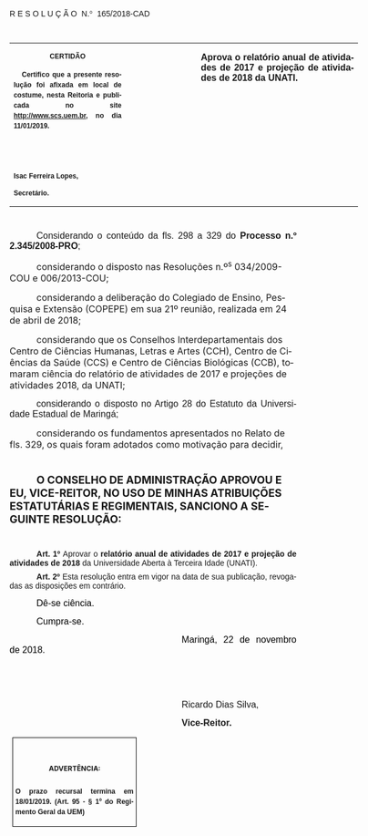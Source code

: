 <body lang=PT-BR link=blue vlink=purple style='tab-interval:35.4pt'>

<div class=WordSection1>

<p class=MsoTitle><span style='font-family:"Arial","sans-serif";mso-bidi-font-family:
"Times New Roman";mso-ansi-language:PT-BR;mso-no-proof:yes'>R E S O L U Ç Ã
O<span style='mso-spacerun:yes'>  </span>N.</span><span style='font-family:
Symbol;mso-ascii-font-family:Arial;mso-hansi-font-family:Arial;mso-ansi-language:
PT-BR;mso-char-type:symbol;mso-symbol-font-family:Symbol;mso-no-proof:yes'><span
style='mso-char-type:symbol;mso-symbol-font-family:Symbol'>°</span></span><span
style='font-family:"Arial","sans-serif";mso-bidi-font-family:"Times New Roman";
mso-ansi-language:PT-BR;mso-no-proof:yes'><span style='mso-spacerun:yes'> 
</span>165/2018-CAD<o:p></o:p></span></p>

<p class=BodyText21><span style='font-size:8.0pt;font-family:"Arial","sans-serif";
mso-bidi-font-family:"Times New Roman";mso-no-proof:yes'><o:p>&nbsp;</o:p></span></p>

<table class=MsoNormalTable border=0 cellspacing=0 cellpadding=0 width=612
 style='width:459.0pt;border-collapse:collapse;mso-padding-alt:0cm 5.4pt 0cm 5.4pt'>
 <tr style='mso-yfti-irow:0;mso-yfti-firstrow:yes;mso-yfti-lastrow:yes'>
  <td width=196 valign=top style='width:147.15pt;padding:0cm 5.4pt 0cm 5.4pt'>
  <p class=MsoNormal align=center style='text-align:center;layout-grid-mode:
  char'><b style='mso-bidi-font-weight:normal'><span style='font-size:9.0pt;
  mso-bidi-font-size:10.0pt;font-family:"Arial","sans-serif";mso-bidi-font-family:
  "Times New Roman";mso-no-proof:yes'>CERTIDÃO<o:p></o:p></span></b></p>
  <p class=MsoNormal style='text-align:justify;line-height:150%'><b
  style='mso-bidi-font-weight:normal'><span style='font-size:9.0pt;line-height:
  150%;font-family:"Arial","sans-serif";mso-bidi-font-family:"Times New Roman";
  mso-no-proof:yes'><span style='mso-spacerun:yes'>   </span>Certifico que a
  presente resolução foi afixada em local de costume, nesta Reitoria e
  publicada no site<span style='color:blue'> </span><a
  href="http://www.scs.uem.br/"><span style='text-decoration:none;text-underline:
  none'>http://www.scs.uem.br</span></a>, no dia</span></b><b style='mso-bidi-font-weight:
  normal'><span style='font-size:9.0pt;mso-bidi-font-size:10.0pt;line-height:
  150%;font-family:"Arial","sans-serif";mso-bidi-font-family:"Times New Roman";
  mso-no-proof:yes'> 11/01/2019.<o:p></o:p></span></b></p>
  <p class=MsoNormal><b style='mso-bidi-font-weight:normal'><span
  style='font-size:8.0pt;font-family:"Arial","sans-serif";mso-bidi-font-family:
  "Times New Roman";mso-no-proof:yes'><o:p>&nbsp;</o:p></span></b></p>
  <p class=MsoNormal><b style='mso-bidi-font-weight:normal'><span
  style='font-size:8.0pt;font-family:"Arial","sans-serif";mso-bidi-font-family:
  "Times New Roman";mso-no-proof:yes'><o:p>&nbsp;</o:p></span></b></p>
  <p class=MsoNormal><b style='mso-bidi-font-weight:normal'><span
  style='font-size:9.0pt;mso-bidi-font-size:10.0pt;font-family:"Arial","sans-serif";
  mso-bidi-font-family:"Times New Roman";mso-no-proof:yes'>Isac Ferreira Lopes,<o:p></o:p></span></b></p>
  <p class=MsoNormal><b style='mso-bidi-font-weight:normal'><span
  style='font-size:9.0pt;mso-bidi-font-size:10.0pt;font-family:"Arial","sans-serif";
  mso-bidi-font-family:"Times New Roman";mso-no-proof:yes'>Secretário.<o:p></o:p></span></b></p>
  </td>
  <td width=123 valign=top style='width:92.15pt;padding:0cm 5.4pt 0cm 5.4pt'>
  <p class=MsoNormal style='margin-right:-5.4pt'><b><span style='font-size:
  12.0pt;mso-bidi-font-size:10.0pt;font-family:"Arial","sans-serif";mso-bidi-font-family:
  "Times New Roman";mso-no-proof:yes'><o:p>&nbsp;</o:p></span></b></p>
  </td>
  <td width=293 valign=top style='width:219.7pt;padding:0cm 5.4pt 0cm 5.4pt'>
  <p class=MsoNormal style='text-align:justify'><b><span style='font-size:12.0pt;
  font-family:"Arial","sans-serif";mso-no-proof:yes'>Aprova o relatório anual
  de atividades de 2017 e projeção de atividades de 2018 da UNATI.</span></b><b><span
  style='font-size:12.0pt;font-family:"Arial","sans-serif";mso-bidi-font-family:
  "Times New Roman";mso-no-proof:yes'><o:p></o:p></span></b></p>
  </td>
 </tr>
</table>

<p class=BodyText21><span style='font-size:8.0pt;font-family:"Arial","sans-serif";
mso-bidi-font-family:"Times New Roman";mso-no-proof:yes'><o:p>&nbsp;</o:p></span></p>

<p class=MsoNormal style='margin-bottom:2.0pt;text-align:justify;text-indent:
35.45pt'><span style='font-size:12.0pt;mso-bidi-font-size:10.0pt;font-family:
"Arial","sans-serif";mso-bidi-font-family:"Times New Roman"'>Considerando o conteúdo
da fls. 298 a 329 do <b style='mso-bidi-font-weight:normal'>Processo n.º 2.345/2008-PRO</b>;<o:p></o:p></span></p>

<p class=MsoBodyTextIndent style='text-indent:35.45pt'><span class=GramE><span
style='font-size:12.0pt'>considerando</span></span><span style='font-size:12.0pt'>
o disposto nas Resoluções <span class=SpellE>n.º<sup>s</sup></span>
034/2009-COU<span style='mso-no-proof:yes'> e</span> <span style='mso-no-proof:
yes'>006/2013-COU;<o:p></o:p></span></span></p>

<p class=MsoBodyTextIndent style='text-indent:35.45pt'><span style='font-size:
12.0pt;mso-no-proof:yes'>considerando a deliberação do Colegiado de Ensino,
Pesquisa e Extensão (COPEPE) em sua 21º reunião, realizada em 24 de abril de
2018;<o:p></o:p></span></p>

<p class=MsoBodyTextIndent style='text-indent:35.45pt'><span style='font-size:
12.0pt;mso-no-proof:yes'>considerando que os Conselhos Interdepartamentais dos
Centro de Ciências Humanas, Letras e Artes (CCH), Centro de Ciências da Saúde
(CCS) e Centro de Ciências Biológicas (CCB), tomaram ciência do relatório de
atividades de 2017 e projeções de atividades 2018, da UNATI;<o:p></o:p></span></p>

<p class=MsoNormal style='margin-bottom:2.0pt;text-align:justify;text-indent:
35.45pt'><span class=GramE><span style='font-size:12.0pt;mso-bidi-font-size:
10.0pt;font-family:"Arial","sans-serif";mso-bidi-font-family:"Times New Roman"'>considerando</span></span><span
style='font-size:12.0pt;mso-bidi-font-size:10.0pt;font-family:"Arial","sans-serif";
mso-bidi-font-family:"Times New Roman"'> o disposto no Artigo 28 do Estatuto da
Universidade Estadual de Maringá;<o:p></o:p></span></p>

<p class=MsoBodyTextIndent style='margin-bottom:1.0pt;text-indent:35.45pt'><span
style='font-size:12.0pt;mso-no-proof:yes'>considerando os fundamentos
apresentados no Relato de fls. 329, os quais foram adotados como motivação para
decidir,<o:p></o:p></span></p>

<p class=MsoBodyTextIndent style='text-indent:35.45pt'><span style='font-size:
8.0pt;mso-no-proof:yes'><o:p>&nbsp;</o:p></span></p>

<p class=MsoBodyTextIndent style='text-indent:35.45pt'><b style='mso-bidi-font-weight:
normal'><span style='font-size:14.0pt;mso-no-proof:yes'>O CONSELHO DE
ADMINISTRAÇÃO APROVOU E EU, VICE-REITOR, NO USO DE MINHAS ATRIBUIÇÕES
ESTATUTÁRIAS E REGIMENTAIS, SANCIONO A SEGUINTE RESOLUÇÃO:<o:p></o:p></span></b></p>

<p class=MsoBodyTextIndent style='text-indent:35.45pt'><span style='font-size:
8.0pt;mso-no-proof:yes'><o:p>&nbsp;</o:p></span></p>

<p style='margin-top:0cm;margin-right:0cm;margin-bottom:6.0pt;margin-left:0cm;
text-align:justify;text-indent:35.45pt'><b style='mso-bidi-font-weight:normal'><span
style='mso-bidi-font-size:12.0pt;font-family:"Arial","sans-serif";mso-fareast-font-family:
"Arial Unicode MS";mso-bidi-font-family:"Times New Roman"'>Art. 1º </span></b><span
style='mso-bidi-font-size:12.0pt;font-family:"Arial","sans-serif";mso-fareast-font-family:
"Arial Unicode MS";mso-bidi-font-family:"Times New Roman"'>Aprovar o </span><b><span
style='mso-bidi-font-size:12.0pt;font-family:"Arial","sans-serif";mso-no-proof:
yes'>relatório anual de atividades de 2017 e projeção de atividades de 2018</span></b><span
style='mso-bidi-font-size:12.0pt;font-family:"Arial","sans-serif";mso-fareast-font-family:
"Arial Unicode MS";mso-bidi-font-family:"Times New Roman"'> da Universidade
Aberta à Terceira Idade (UNATI).<o:p></o:p></span></p>

<p style='margin:0cm;margin-bottom:.0001pt;text-align:justify;text-indent:35.45pt'><b
style='mso-bidi-font-weight:normal'><span style='mso-bidi-font-size:12.0pt;
font-family:"Arial","sans-serif";mso-fareast-font-family:"Arial Unicode MS";
mso-bidi-font-family:"Times New Roman";mso-no-proof:yes'>Art. 2º </span></b><span
style='mso-bidi-font-size:12.0pt;font-family:"Arial","sans-serif";mso-bidi-font-family:
"Times New Roman";mso-no-proof:yes'>Esta resolução entra em vigor na data de
sua publicação, revogadas as disposições em contrário.<o:p></o:p></span></p>

<p class=MsoNormal style='text-align:justify;text-indent:35.45pt'><span
style='font-size:12.0pt;font-family:"Arial","sans-serif";color:black;
mso-no-proof:yes'>Dê-se ciência.<o:p></o:p></span></p>

<p class=MsoNormal style='text-align:justify;text-indent:35.45pt'><span
style='font-size:12.0pt;font-family:"Arial","sans-serif";color:black;
mso-no-proof:yes'>Cumpra-se.<o:p></o:p></span></p>

<p class=MsoNormal style='text-align:justify;text-indent:8.0cm'><span
style='font-size:12.0pt;font-family:"Arial","sans-serif";color:black;
mso-no-proof:yes'>Maringá, 22 de novembro de 2018.<o:p></o:p></span></p>

<p class=MsoNormal style='text-align:justify;text-indent:8.0cm'><span
style='font-size:12.0pt;font-family:"Arial","sans-serif";mso-bidi-font-family:
"Times New Roman";mso-no-proof:yes'><o:p>&nbsp;</o:p></span></p>

<p class=MsoNormal style='text-align:justify;text-indent:8.0cm'><span
style='font-size:12.0pt;font-family:"Arial","sans-serif";mso-bidi-font-family:
"Times New Roman";mso-no-proof:yes'><o:p>&nbsp;</o:p></span></p>

<p class=MsoNormal style='text-align:justify;text-indent:8.0cm'><span
style='font-size:12.0pt;font-family:"Arial","sans-serif";mso-bidi-font-family:
"Times New Roman";mso-no-proof:yes'>Ricardo Dias Silva,<o:p></o:p></span></p>

<p class=MsoNormal style='text-align:justify;text-indent:8.0cm;tab-stops:8.0cm 276.45pt'><b
style='mso-bidi-font-weight:normal'><span style='font-size:12.0pt;font-family:
"Arial","sans-serif";mso-bidi-font-family:"Times New Roman";mso-no-proof:yes'>Vice-Reitor.<o:p></o:p></span></b></p>

<table class=MsoNormalTable border=1 cellspacing=0 cellpadding=0
 style='margin-left:3.5pt;border-collapse:collapse;border:none;mso-border-alt:
 solid windowtext .5pt;mso-padding-alt:0cm 3.5pt 0cm 3.5pt;mso-border-insideh:
 .5pt solid windowtext;mso-border-insidev:.5pt solid windowtext'>
 <tr style='mso-yfti-irow:0;mso-yfti-firstrow:yes;mso-yfti-lastrow:yes'>
  <td width=207 valign=top style='width:155.6pt;border:solid windowtext 1.0pt;
  mso-border-alt:solid windowtext .5pt;padding:0cm 3.5pt 0cm 3.5pt'>
  <h1 align=center style='text-align:center;line-height:150%'><span
  style='font-size:9.0pt;mso-bidi-font-size:10.0pt;line-height:150%;mso-bidi-font-family:
  Arial;mso-ansi-language:PT-BR;mso-fareast-language:PT-BR;mso-no-proof:yes'>ADVERTÊNCIA:<o:p></o:p></span></h1>
  <p class=MsoNormal style='text-align:justify;line-height:150%'><b
  style='mso-bidi-font-weight:normal'><span style='font-size:9.0pt;mso-bidi-font-size:
  10.0pt;line-height:150%;font-family:"Arial","sans-serif";mso-bidi-font-family:
  "Times New Roman";mso-no-proof:yes'>O prazo recursal termina em 18/01/2019. (Art.
  95 - § 1º do Regimento Geral da UEM)</span></b><span style='font-size:9.0pt;
  mso-bidi-font-size:10.0pt;line-height:150%;font-family:"Arial","sans-serif";
  mso-bidi-font-family:"Times New Roman";mso-no-proof:yes'><o:p></o:p></span></p>
  </td>
 </tr>
</table>

<p align=right style='margin:0cm;margin-bottom:.0001pt;text-align:right;
text-indent:35.45pt'><span style='font-size:9.0pt;mso-bidi-font-family:Arial;
mso-no-proof:yes'><o:p>&nbsp;</o:p></span></p>

</div>

</body>
